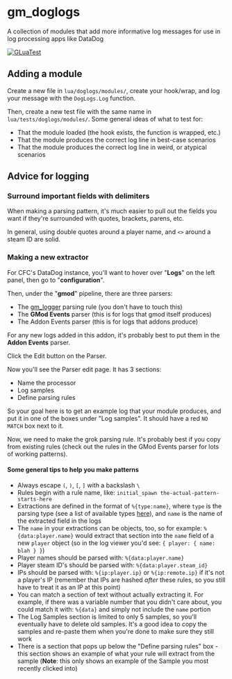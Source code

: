 # gm_doglogs

A collection of modules that add more informative log messages for use in log processing apps like DataDog

[![GLuaTest](https://github.com/CFC-Servers/gm_doglogs/actions/workflows/gluatest.yml/badge.svg)](https://github.com/CFC-Servers/GLuaTest)


## Adding a module
Create a new file in `lua/doglogs/modules/`, create your hook/wrap, and log your message with the `DogLogs.Log` function.

Then, create a new test file with the same name in `lua/tests/doglogs/modules/`. Some general ideas of what to test for:
 - That the module loaded (the hook exists, the function is wrapped, etc.)
 - That the module produces the correct log line in best-case scenarios
 - That the module produces the correct log line in weird, or atypical scenarios

## Advice for logging

### Surround important fields with delimiters
When making a parsing pattern, it's much easier to pull out the fields you want if they're surrounded with quotes, brackets, parens, etc.

In general, using double quotes around a player name, and `<>` around a steam ID are solid.


### Making a new extractor
For CFC's DataDog instance, you'll want to hover over "**Logs**" on the left panel, then go to "**configuration**".

Then, under the "**gmod**" pipeline, there are three parsers:
 - The [gm_logger](https://github.com/CFC-Servers/gm_logger) parsing rule (you don't have to touch this)
 - The **GMod Events** parser (this is for logs that gmod itself produces)
 - The Addon Events parser (this is for logs that addons produce)

For any new logs added in this addon, it's probably best to put them in the **Addon Events** parser.

Click the Edit button on the Parser.

Now you'll see the Parser edit page. It has 3 sections:
 - Name the processor
 - Log samples
 - Define parsing rules

So your goal here is to get an example log that your module produces, and put it in one of the boxes under "Log samples".
It should have a red `NO MATCH` box next to it.

Now, we need to make the grok parsing rule. It's probably best if you copy from existing rules (check out the rules in the GMod Events parser for lots of working patterns).

#### Some general tips to help you make patterns
 - Always escape `(`, `)`, `[`, `]` with a backslash `\`
 - Rules begin with a rule name, like: `initial_spawn the-actual-pattern-starts-here`
 - Extractions are defined in the format of `%{type:name}`, where `type` is the parsing type (see a list of available types [here](https://docs.datadoghq.com/logs/log_configuration/parsing/?tab=matchers#matcher-and-filter)), and `name` is the name of the extracted field in the logs
 - The `name` in your extractions can be objects, too, so for example: `%{data:player.name}` would extract that section into the `name` field of a new `player` object (so in the log viewer you'd see: `{ player: { name: blah } }`)
 - Player names should be parsed with: `%{data:player.name}`
 - Player steam ID's should be parsed with: `%{data:player.steam_id}`
 - IPs should be parsed with: `%{ip:player.ip}` or `%{ip:remote.ip}` if it's not a player's IP (remember that IPs are hashed _after_ these rules, so you still have to treat it as an IP at this point)
 - You can match a section of text without actually extracting it. For example, if there was a variable number that you didn't care about, you could match it with: `%{data}` and simply not include the `name` portion
 - The Log Samples section is limited to only 5 samples, so you'll eventually have to delete old samples. It's a good idea to copy the samples and re-paste them when you're done to make sure they still work
 - There is a section that pops up below the "Define parsing rules" box - this section shows an example of what your rule will extract from the sample (**Note**: this only shows an example of the Sample you most recently clicked into)
